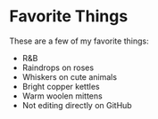 # Favorite Things

These are a few of my favorite things:

- R&B
- Raindrops on roses
- Whiskers on cute animals
- Bright copper kettles
- Warm woolen mittens
- Not editing directly on GitHub
